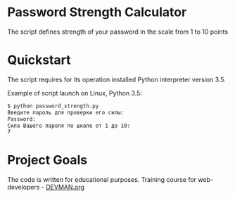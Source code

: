 # Password Strength Calculator

The script defines strength of your password in the scale from 1 to 10 points

# Quickstart

The script requires for its operation installed Python interpreter version 3.5.

Example of script launch on Linux, Python 3.5:

```bash
$ python password_strength.py
Введите пароль для проверки его силы:
Password:
Сила Вашего пароля по шкале от 1 до 10:
7
```

# Project Goals

The code is written for educational purposes. Training course for web-developers - [DEVMAN.org](https://devman.org)
